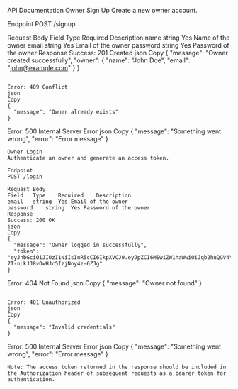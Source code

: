 API Documentation
Owner Sign Up
Create a new owner account.

Endpoint
POST /signup

Request Body
Field	Type	Required	Description
name	string	Yes	Name of the owner
email	string	Yes	Email of the owner
password	string	Yes	Password of the owner
Response
Success: 201 Created
json
Copy
{
  "message": "Owner created successfully",
  "owner": {
    "name": "John Doe",
    "email": "john@example.com"
  }
}
```

Error: 409 Conflict
json
Copy
{
  "message": "Owner already exists"
}
```

Error: 500 Internal Server Error
json
Copy
{
  "message": "Something went wrong",
  "error": "Error message"
}
```
Owner Login
Authenticate an owner and generate an access token.

Endpoint
POST /login

Request Body
Field	Type	Required	Description
email	string	Yes	Email of the owner
password	string	Yes	Password of the owner
Response
Success: 200 OK
json
Copy
{
  "message": "Owner logged in successfully",
  "token": "eyJhbGciOiJIUzI1NiIsInR5cCI6IkpXVCJ9.eyJpZCI6MSwiZW1haWwiOiJqb2huQGV4YW1wbGUuY29tIiwiaWF0IjoxNTE2MjM5MDIyfQ.3vaHj7Jp9pccV-7T-nLkJJ8vOwHJc5IzjNoy4z-6ZJg"
}
```

Error: 404 Not Found
json
Copy
{
  "message": "Owner not found"
}
```

Error: 401 Unauthorized
json
Copy
{
  "message": "Invalid credentials"
}
```

Error: 500 Internal Server Error
json
Copy
{
  "message": "Something went wrong",
  "error": "Error message"
}
```
Note: The access token returned in the response should be included in the Authorization header of subsequent requests as a bearer token for authentication.

